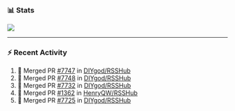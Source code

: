 ### :bar_chart: Stats

<a href="#">
  <img align="center" src="https://github-readme-stats.vercel.app/api?username=henryqw&count_private=true&show_icons=true" />
</a>
<!-- <a href="#">
  <img align="center" src="https://github-readme-stats-git-master.henryqw.vercel.app/api/top-langs/?username=HenryQW&layout=compact" />
</a> -->

---

### :zap: Recent Activity

<!--START_SECTION:activity-->

1. 🎉 Merged PR [#7747](https://github.com/DIYgod/RSSHub/pull/7747) in [DIYgod/RSSHub](https://github.com/DIYgod/RSSHub)
2. 🎉 Merged PR [#7748](https://github.com/DIYgod/RSSHub/pull/7748) in [DIYgod/RSSHub](https://github.com/DIYgod/RSSHub)
3. 🎉 Merged PR [#7732](https://github.com/DIYgod/RSSHub/pull/7732) in [DIYgod/RSSHub](https://github.com/DIYgod/RSSHub)
4. 🎉 Merged PR [#1362](https://github.com/HenryQW/RSSHub/pull/1362) in [HenryQW/RSSHub](https://github.com/HenryQW/RSSHub)
5. 🎉 Merged PR [#7725](https://github.com/DIYgod/RSSHub/pull/7725) in [DIYgod/RSSHub](https://github.com/DIYgod/RSSHub)
<!--END_SECTION:activity-->

